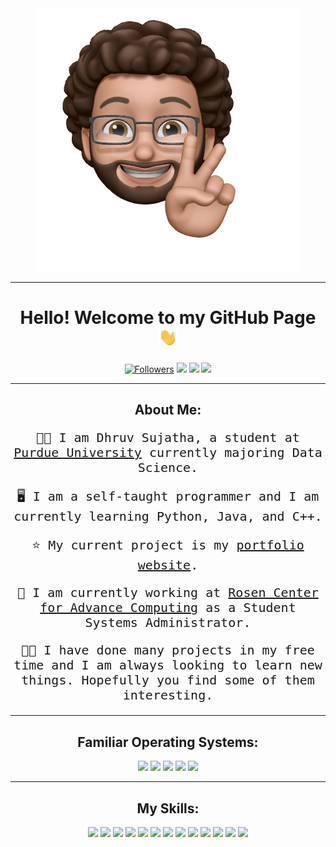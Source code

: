 <!--Preconnect Fonts-->
<link rel="preconnect" href="https://fonts.googleapis.com">
<link rel="preconnect" href="https://fonts.gstatic.com" crossorigin>
<link href="https://fonts.googleapis.com/css2?family=Inconsolata&family=Montserrat:wght@300;700&display=swap" rel="stylesheet">


<div align="center">
    <img src="public/img/dhruv.png" alt="memoji"/>
</div>

---

<h1 align="center"> Hello! Welcome to my GitHub Page <img src="public/img/wave.gif" width=30px> </h1>

<div align="center">
<a href="https://github.com/dhruvsujatha?tab=followers"><img src="https://img.shields.io/github/followers/dhruvsujatha?logo=github&style=for-the-badge" alt="Followers"></a>
<a href="https://instagram.com/dhruvsujatha"><img src="https://img.shields.io/badge/INSTAGRAM-E4405F?logo=instagram&logoColor=white&style=for-the-badge"></a>
<a href="https://www.linkedin.com/in/dhruvsujatha/"><img src="https://img.shields.io/badge/LinkedIn-0A66C2?logo=linkedin&logoColor=white&style=for-the-badge"></a>
<a href="mailto:luberrdhruv@gmail.com"><img src="https://img.shields.io/badge/GMAIL-EA4335?logo=gmail&logoColor=white&style=for-the-badge"></a>
</div>


---

<h2 align="center">About Me:</h2>
<p style="font-size: 20px; font-family:Inconsolata, monospace" align="center"> 👋🏽 I am Dhruv Sujatha, a student at <a href="https://purdue.edu">Purdue University</a>  currently majoring Data Science.</p>
<p style="font-size: 20px; font-family:Inconsolata, monospace" align="center"> 🖥 I am a self-taught programmer and I am currently learning Python, Java, and C++.</p>
<p style="font-size: 20px; font-family:Inconsolata, monospace" align="center"> ⭐️ My current project is my <a href="https://dsujatha.xyz">portfolio website</a>.</p>
<p style="font-size: 20px; font-family:Inconsolata, monospace" align="center"> 👔 I am currently working at <a href="https://rcac.purdue.edu">Rosen Center for Advance Computing</a> as a Student Systems Administrator.</p>
<p style="font-size: 20px; font-family:Inconsolata, monospace" align="center"> 🤞🏽 I have done many projects in my free time and I am always looking to learn new things. Hopefully you find some of them interesting.</p>

---
<div align="center">
<h2>Familiar Operating Systems:</h2>
<a href="https://centos.org"><img src="https://img.shields.io/badge/CENT OS-262577?logo=centos&logoColor=white&style=for-the-badge"></a>
<a href="https://ubuntu.com/"><img src="https://img.shields.io/badge/UBUNTU-E95420?logo=ubuntu&logoColor=white&style=for-the-badge"></a>
<a href="https://pop.system76.com/"><img src="https://img.shields.io/badge/POP!_OS-48B9C7?logo=popos&logoColor=white&style=for-the-badge"></a>
<a href="https://getfedora.org/"><img src="https://img.shields.io/badge/FEDORA-51A2DA?logo=fedora&logoColor=white&style=for-the-badge"></a>
<a href="https://rockylinux.org/"><img src="https://img.shields.io/badge/ROCKY LINUX-10B981?logo=rockylinux&logoColor=white&style=for-the-badge"></a>
</div>


---

<div align="center">
 <h2 align="center">My Skills:</h2>
 <a href="https://python.org"><img src="https://img.shields.io/badge/PYTHON-3776AB?logo=python&logoColor=white&style=for-the-badge"></a>
 <a href="https://java.com"><img src="https://img.shields.io/badge/JAVA-007396?logo=java&logoColor=white&style=for-the-badge"></a>
 <a href="https://jupyter.org"><img src="https://img.shields.io/badge/JUPYTER-F37626?logo=jupyter&logoColor=white&style=for-the-badge"></a>
 <a href="https://tensorflow.org"><img src="https://img.shields.io/badge/TENSORFLOW-FF6F00?logo=tensorflow&logoColor=white&style=for-the-badge"></a>
 <a href="https://arduino.cc"><img src="https://img.shields.io/badge/ARDUINO-00979D?logo=arduino&logoColor=white&style=for-the-badge"></a>
 <a href="https://www.anaconda.com/about-us"><img src="https://img.shields.io/badge/ANACONDA-44A833?logo=anaconda&logoColor=white&style=for-the-badge"></a>
 <a href="https://www.docker.com/"><img src="https://img.shields.io/badge/DOCKER-2496ED?logo=docker&logoColor=white&style=for-the-badge"></a>
 <a href="https://code.visualstudio.com/"><img src="https://img.shields.io/badge/VS Code-007ACC?logo=visualstudiocode&logoColor=white&style=for-the-badge"></a>
 <a href="https://www.proxmox.com/en/"><img src="https://img.shields.io/badge/ProxMox-E57000?logo=proxmox&logoColor=white&style=for-the-badge"></a>
 <a href="https://numpy.org/"><img src="https://img.shields.io/badge/NUMPY-013243?logo=numpy&logoColor=white&style=for-the-badge"></a>
 <a href="https://pandas.pydata.org/"><img src="https://img.shields.io/badge/PANDAS-150458?logo=pandas&logoColor=white&style=for-the-badge"></a>
 <a href="https://fastapi.tiangolo.com/"><img src="https://img.shields.io/badge/FASTAPI-009688?logo=fastapi&logoColor=white&style=for-the-badge"></a>
 <a href="https://fastapi.tiangolo.com/"><img src="https://img.shields.io/badge/OPEN SOURCE DEV-3DA639?logo=opensourceinitiative&logoColor=white&style=for-the-badge"></a>
</div>
